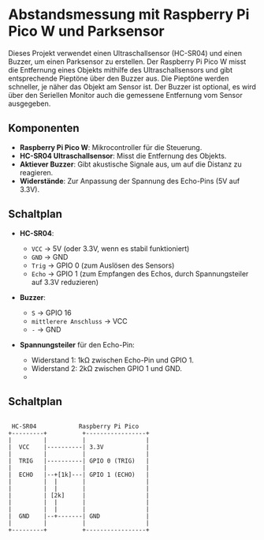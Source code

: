 # Abstandsmessung mit Raspberry Pi Pico W und Parksensor

Dieses Projekt verwendet einen Ultraschallsensor (HC-SR04) und einen Buzzer, um einen Parksensor zu erstellen. Der Raspberry Pi Pico W misst die Entfernung eines Objekts mithilfe des Ultraschallsensors und gibt entsprechende Pieptöne über den Buzzer aus. Die Pieptöne werden schneller, je näher das Objekt am Sensor ist.
Der Buzzer ist optional, es wird über den Seriellen Monitor auch die gemessene Entfernung vom Sensor ausgegeben.

## Komponenten

- **Raspberry Pi Pico W**: Mikrocontroller für die Steuerung.
- **HC-SR04 Ultraschallsensor**: Misst die Entfernung des Objekts.
- **Aktiever Buzzer**: Gibt akustische Signale aus, um auf die Distanz zu reagieren.
- **Widerstände**: Zur Anpassung der Spannung des Echo-Pins (5V auf 3.3V).

## Schaltplan

- **HC-SR04**:
  - `VCC` -> 5V (oder 3.3V, wenn es stabil funktioniert)
  - `GND` -> GND
  - `Trig` -> GPIO 0 (zum Auslösen des Sensors)
  - `Echo` -> GPIO 1 (zum Empfangen des Echos, durch Spannungsteiler auf 3.3V reduzieren)
  
- **Buzzer**:
  - `S` -> GPIO 16
  - `mittlerere Anschluss` -> VCC
  - `-` -> GND

- **Spannungsteiler** für den Echo-Pin:
  - Widerstand 1: 1kΩ zwischen Echo-Pin und GPIO 1.
  - Widerstand 2: 2kΩ zwischen GPIO 1 und GND.
  - 
## Schaltplan
```

 HC-SR04            Raspberry Pi Pico
+---------+          +-----------------+
|         |          |                 |
|  VCC    |----------| 3.3V            |
|         |          |                 |
|  TRIG   |----------| GPIO 0 (TRIG)   |
|         |          |                 |
|  ECHO   |--+[1k]---| GPIO 1 (ECHO)   |
|         |  |       |                 |
|         |  |       |                 |
|         | [2k]     |                 |
|         |  |       |                 |
|         |  |       |                 |
|  GND    |--+-------| GND             |
|         |          |                 |
+---------+          +-----------------+

```
